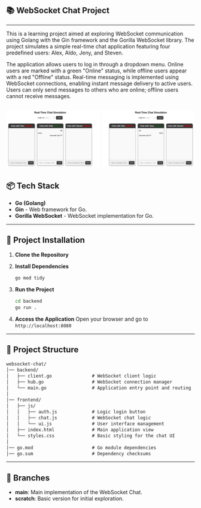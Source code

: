 ## 📚 **WebSocket Chat Project**

---

This is a learning project aimed at exploring WebSocket communication using Golang with the Gin framework and the Gorilla WebSocket library. The project simulates a simple real-time chat application featuring four predefined users: Alex, Aldo, Jeny, and Steven.

The application allows users to log in through a dropdown menu. Online users are marked with a green "Online" status, while offline users appear with a red "Offline" status. Real-time messaging is implemented using WebSocket connections, enabling instant message delivery to active users. Users can only send messages to others who are online; offline users cannot receive messages.

![alt text](overview.png)
-------------------------

## 📦 **Tech Stack**

- **Go (Golang)**
- **Gin** - Web framework for Go.
- **Gorilla WebSocket** - WebSocket implementation for Go.

---

## 🚀 **Project Installation**

1. **Clone the Repository**
2. **Install Dependencies**

   ```bash
   go mod tidy
   ```
3. **Run the Project**

   ```bash
   cd backend
   go run .
   ```
4. **Access the Application**
   Open your browser and go to `http://localhost:8080`

---

## 📂 **Project Structure**

```plaintext
websocket-chat/
│── backend/
│   ├── client.go               # WebSocket client logic
│   ├── hub.go                  # WebSocket connection manager
│   └── main.go                 # Application entry point and routing
│
│── frontend/
│   ├── js/
│   │   ├── auth.js             # Logic login button
│   │   ├── chat.js             # WebSocket chat logic
│   │   └── ui.js               # User interface management
│   ├── index.html              # Main application view
│   └── styles.css              # Basic styling for the chat UI
│
│── go.mod                      # Go module dependencies
│── go.sum                      # Dependency checksums
```

---

## 🔧 **Branches**

- **main**: Main implementation of the WebSocket Chat.
- **scratch**: Basic version for initial exploration.
